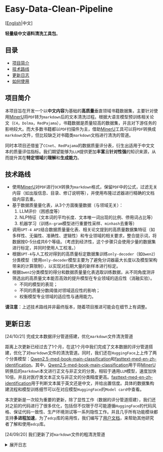 # Easy-Data-Clean-Pipeline

[[English](README.md)|中文]

**轻量级中文语料清洗工具包**。

## 目录

- [项目简介](#项目简介)
- [技术路线](#技术路线)
- [更新日志](#更新日志)
- [如何使用](#如何使用)

## 项目简介

本项目旨在开发一个以**中文内容**为基础的**高质量**垂直领域书籍数据集，主要针对使用[MinerU](https://github.com/opendatalab/MinerU)将`PDF`转为`markdown`后的文本清洗过程。根据大语言模型预训练相关论文（`C4`，`Dolma`，`RedPajama`），书籍数据是质量较高的数据集，并且对下游任务的影响较大。而大多数书籍都以`PDF`扫描件为主，借助[MinerU](https://github.com/opendatalab/MinerU)工具可以将`PDF`转换成`markdown`文件，但比较缺乏对书籍类`markdown`文档进行清洗的管道。

同时本项目还借鉴了`CCnet`、`RedPajama`的数据质量评分表，衍生出适用于中文文本的质量评估指标。我们期望能够为`LLM`提供更加**丰富**且**针对性强**的知识来源，从而提升其在**特定领域**的**理解**和**生成能力**。

## 技术路线

- 使用[MinerU](https://github.com/opendatalab/MinerU)对`PDF`进行`OCR`转换为`markdown`格式，保留`PDF`中的公式，过滤无关内容（如出版信息、目录、修订说明等），并使用布隆过滤器进行精确的文档级内容去重。
- 基于数据质量量化表，从3个方面衡量数据（与领域无关）：
  1. LLM评价（困惑度等）
  2. NLP特征（文本词的平均长度、文本唯一词出现的比例、停用词占比等）
  3. 机器学习（训练`n-gram`模型进行重要性采样、`minhash`去重等）
- 调用`GPT-4 API`结合数据质量量化表、相关论文提到的高质量数据集特征（如多样性、无偏性、准确性、逻辑性）和专业领域的相关要求，整合提示词，将数据按0-5分成共6个等级。（考虑到经济性，这个步骤只会使用少量的数据集进行标定，并同时使用人工校准。）
- 根据`GPT-4`与人工校对得到的高质量标定数据集训练`only-decoder`（如`Qwen2`）分类模型（使用`only-decoder`模型主要为了避免分词器最大长度以及模型架构带来的计算限制），以实现对后期大量的新样本进行标定。
- 根据`Qwen2`分类模型的得分和数据质量量化表选取训练数据，从不同角度测评筛选出的高质量文本能否高效的提升模型在专业领域的适应性（消融实验）。
  - 不同的模型的表现；
  - 不同的质量分数阈值对领域适应性的影响；
  - 权衡模型专业领域的适应性与通用能力。

**请注意**：上述技术路线并非最终版本，随着项目推进可能会在细节上有调整。

## 更新日志

[24/10/21] 完成文本数据评分管道搭建，优化`markdown`文件清洗管道

距离上次更新已经过去了1个月，在这1个月中我们完成了文本数据的评分管道搭建，优化了对`markdown`文件的清洗管道。同时，我们还在`HuggingFace`上上传了两个分类模型：[Qwen2.5-med-book-main-classification](https://huggingface.co/ytzfhqs/Qwen2.5-med-book-main-classification)和[fasttext-med-en-zh-identification](https://huggingface.co/ytzfhqs/fasttext-med-en-zh-identification)。其中，[Qwen2.5-med-book-main-classification](https://huggingface.co/ytzfhqs/Qwen2.5-med-book-main-classification)用于将[MinerU](https://github.com/opendatalab/MinerU)转换后的`markdown`本文进行正文与非正文的分类，相较于通用`LLM`模型，速度加快10倍，并且对医疗类文本正文与非正文的分类精度更高。[fasttext-med-en-zh-identification](https://huggingface.co/ytzfhqs/fasttext-med-en-zh-identification)用于判断文本属于英文还是中文，并给出置信度。具体的数据集构建流程和模型训练细节可以在对应模型`HuggingFace`的`Model card`中查看。

本次更新是一次较为重要的更新，除了显性工作（数据的评分管道搭建），我们还对之前的代码进行了很多优化，包括但不仅限于尽可能遵循`HuggingFace`的代码风格、保证代码一致性、生产环境测试等一系列隐性工作。并且几乎所有功能模块都支持**多进程加速**，为了`edcp`库的易用性，我们编写了[用户文档](https://github.com/ytzfhqs/EDCP/tree/main/docs)，来帮助其他研究者了解和使用`edcp`库。

[24/09/20] 我们更新了对`markdown`文件的粗清洗管道
<details><summary>展开日志</summary>

非常高兴迎来`edcp`库的第一次功能更新，本次更新的是对`markdown`文件的粗清洗管道。

具体的，当我们使用[MinerU](https://github.com/opendatalab/MinerU)将`PDF`转换为`markdown`文件时，会产生很多非正文内容，包括书本简介、出版社信息编写规范等，所以我们尝试使用`LLM`来进行清洗。

因为内容主要以中文为主，所以我们使用了不久前刚发布的[Qwen2.5](https://github.com/QwenLM/Qwen2.5)系列。根据实验，必须使用7B参数量以上的模型才能保证过滤质量，推荐使用14B以上参数量的模型。

我们同时提供了`VLLM`框架和`Transformers`框架批推理流程，实测使用`VLLM`框架比`Transformers`框架推理速度快2倍。如果没有`VLLM`框架也不用太过沮丧，因为我们还提供了并行推理，在显存足够的情况下也能进行一定加速。

文件树：

```
└── edcp
  ├── mdclean
      ├── __init__.py
      └── LLMFilter.py
      └── VLLMFilter.py
      └── charreplace.py
      └── pipelines.py
      └── template.py
      └── utils.py
  └── md_pipe_demo.py
```

各个文件的主要作用如下：

- `LLMFilter.py`：Transformers框架批推理流程。
 - `VLLMFilter.py`：VLLM框架批推理流程。
 - `charreplace.py`：需要对文本进行替换操作的正则表达式与字符库。
 - `pipelines.py`：处理流程入口。
 - `template.py`：LLM过滤提示词模板。
 - `utils.py`：一些常用的工具函数。

## 如何使用

### 安装依赖

> [!IMPORTANT]
> 此步骤为必需。

```bash
git clone https://github.com/ytzfhqs/EDCP
cd EDCP
pip install requirements.txt -r
```

> [!TIP]
> 具体用法请参阅[用户文档](https://github.com/ytzfhqs/EDCP/tree/main/docs)。

